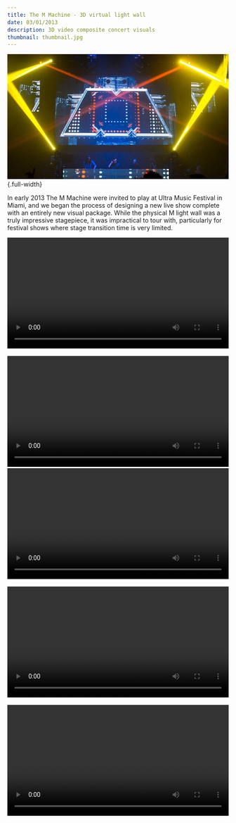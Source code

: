 ```yaml
---
title: The M Machine - 3D virtual light wall
date: 03/01/2013
description: 3D video composite concert visuals
thumbnail: thumbnail.jpg
---
```


![](./thumbnail.jpg) {.full-width}

In early 2013 The M Machine were invited to play at Ultra Music Festival in Miami, and we began the process of designing a new live show complete with an entirely new visual package. While the physical M light wall was a truly impressive stagepiece, it was impractical to tour with, particularly for festival shows where stage transition time is very limited.


<video src="./m-video-wall-05.webm" width="100%" autoplay loop></video>


<video src="./m-video-wall-03.webm" width="100%" autoplay loop></video>
<video src="./m-video-wall-04.webm" width="100%" autoplay loop></video>

<video src="./m-video-wall-01.webm" width="100%" autoplay loop></video>

<video src="./m-video-wall-02.webm" width="100%" autoplay loop></video>
